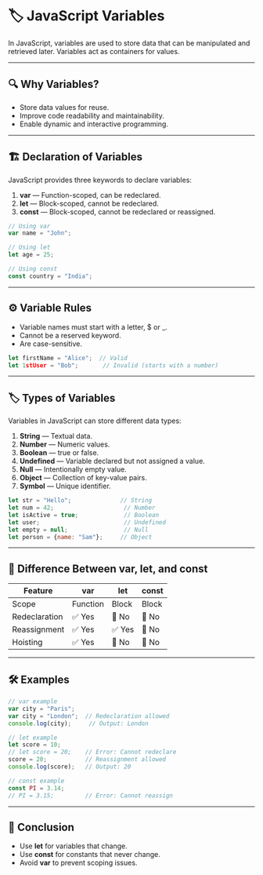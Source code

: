 # 🏷️ **JavaScript Variables**

In JavaScript, variables are used to store data that can be manipulated and retrieved later. Variables act as containers for values.

---

## 🔍 **Why Variables?**
- Store data values for reuse.
- Improve code readability and maintainability.
- Enable dynamic and interactive programming.

---

## 🏗️ **Declaration of Variables**
JavaScript provides three keywords to declare variables:

1. **var** — Function-scoped, can be redeclared.
2. **let** — Block-scoped, cannot be redeclared.
3. **const** — Block-scoped, cannot be redeclared or reassigned.

```javascript
// Using var
var name = "John";

// Using let
let age = 25;

// Using const
const country = "India";
```

---

## ⚙️ **Variable Rules**
- Variable names must start with a letter, $ or _.
- Cannot be a reserved keyword.
- Are case-sensitive.

```javascript
let firstName = "Alice";  // Valid
let 1stUser = "Bob";       // Invalid (starts with a number)
```

---

## 🏷️ **Types of Variables**

Variables in JavaScript can store different data types:

1. **String** — Textual data.
2. **Number** — Numeric values.
3. **Boolean** — true or false.
4. **Undefined** — Variable declared but not assigned a value.
5. **Null** — Intentionally empty value.
6. **Object** — Collection of key-value pairs.
7. **Symbol** — Unique identifier.

```javascript
let str = "Hello";              // String
let num = 42;                    // Number
let isActive = true;             // Boolean
let user;                        // Undefined
let empty = null;                // Null
let person = {name: "Sam"};     // Object
```

---

## 🛑 **Difference Between var, let, and const**

| Feature          | var            | let            | const          |
|------------------|----------------|----------------|--------------- |
| Scope            | Function       | Block          | Block          |
| Redeclaration    | ✅ Yes          | 🚫 No          | 🚫 No      
| Reassignment     | ✅ Yes          | ✅ Yes         | 🚫 No        
| Hoisting         | ✅ Yes          | 🚫 No          | 🚫 No        

---

## 🛠️ **Examples**

```javascript
// var example
var city = "Paris";
var city = "London";  // Redeclaration allowed
console.log(city);     // Output: London

// let example
let score = 10;
// let score = 20;    // Error: Cannot redeclare
score = 20;           // Reassignment allowed
console.log(score);   // Output: 20

// const example
const PI = 3.14;
// PI = 3.15;         // Error: Cannot reassign
```

---

## 📣 **Conclusion**
- Use **let** for variables that change.
- Use **const** for constants that never change.
- Avoid **var** to prevent scoping issues.
